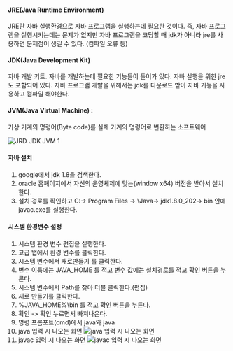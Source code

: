 #### JRE(Java Runtime Environment)


JRE란 자바 실행환경으로 자바 프로그램을 실행하는데 필요한 것이다.
즉, 자바 프로그램을 실행시키는데는 문제가 없지만 자바 프로그램을 코딩할 때
jdk가 아니라 jre를 사용하면 문제점이 생길 수 있다. (컴파일 오류 등)

#### JDK(Java Development Kit)

자바 개발 키트. 자바를 개발하는데 필요한 기능들이 들어가 있다.
자바 실행을 위한 jre도 포함되어 있다. 자바 프로그램 개발을 위해서는 
jdk를 다운로드 받아 자바 기능을 사용하고 컴파일 해야한다.

#### JVM(Java Virtual Machine) : 
가상 기계의 명령어(Byte code)를 실제 기계의 명령어로 변환하는 소프트웨어

![JRD JDK JVM 1](https://github.com/LeeKangHo1/My-Java-study/assets/171015955/04e1e781-2a93-46e5-a03b-b1c0644a5a36)

#### 자바 설치

 1. google에서 jdk 1.8을 검색한다.
 2. oracle 홈페이지에서 자신의 운영체제에 맞는(window x64) 버전을 받아서 설치한다.
 3. 설치 경로를 확인하고 C:\-> Program Files -> \Java\-> jdk1.8.0_202\-> bin 안에 javac.exe를 실행한다.

#### 시스템 환경변수 설정
1. 시스템 환경 변수 편집을 실행한다.
2. 고급 탭에서 환경 변수를 클릭한다.
3. 시스템 변수에서 새로만들기 를 클릭한다.
4. 변수 이름에는 JAVA_HOME 를 적고 변수 값에는 설치경로를 적고 확인 버튼을 누른다.
5. 시스템 변수에서 Path를 찾아 더블 클릭한다.(편집)
6. 새로 만들기를 클릭한다.
7. %JAVA_HOME%\bin 를 적고 확인 버튼을 누른다.
8. 확인 -> 확인 누르면서 빠져나온다.
9. 명령 프롬포트(cmd)에서 java와 java
10. java 입력 시 나오는 화면
![java 입력 시 나오는 화면](https://github.com/LeeKangHo1/My-Java-study/assets/171015955/10686c66-792f-4589-b6c0-d69f224bbd44)
11. javac 입력 시 나오는 화면
![javac 입력 시 나오는 화면](https://github.com/LeeKangHo1/My-Java-study/assets/171015955/830ae62c-5b3b-45c4-86ba-356bd8e1e9e5)


